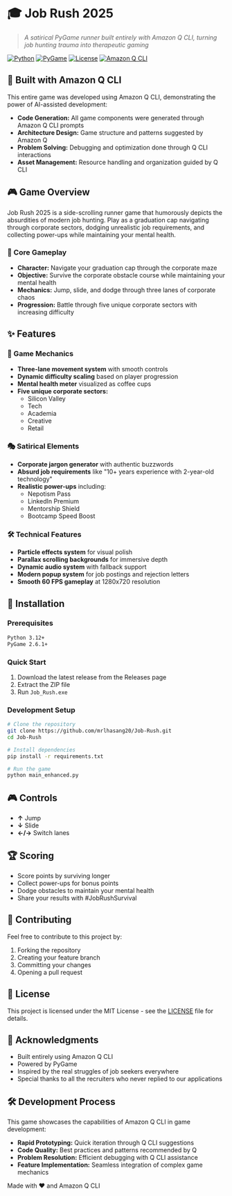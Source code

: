 # 🎓 Job Rush 2025

> *A satirical PyGame runner built entirely with Amazon Q CLI, turning job hunting trauma into therapeutic gaming*

[![Python](https://img.shields.io/badge/Python-3.12-blue.svg)](https://python.org)
[![PyGame](https://img.shields.io/badge/PyGame-2.6.1-green.svg)](https://pygame.org)
[![License](https://img.shields.io/badge/License-MIT-yellow.svg)](LICENSE)
[![Amazon Q CLI](https://img.shields.io/badge/Built%20with-Amazon%20Q%20CLI-orange.svg)](https://aws.amazon.com/q/)

## 🤖 Built with Amazon Q CLI
This entire game was developed using Amazon Q CLI, demonstrating the power of AI-assisted development:
- **Code Generation:** All game components were generated through Amazon Q CLI prompts
- **Architecture Design:** Game structure and patterns suggested by Amazon Q
- **Problem Solving:** Debugging and optimization done through Q CLI interactions
- **Asset Management:** Resource handling and organization guided by Q CLI

## 🎮 Game Overview

Job Rush 2025 is a side-scrolling runner game that humorously depicts the absurdities of modern job hunting. Play as a graduation cap navigating through corporate sectors, dodging unrealistic job requirements, and collecting power-ups while maintaining your mental health.

### 🎯 Core Gameplay
- **Character:** Navigate your graduation cap through the corporate maze
- **Objective:** Survive the corporate obstacle course while maintaining your mental health
- **Mechanics:** Jump, slide, and dodge through three lanes of corporate chaos
- **Progression:** Battle through five unique corporate sectors with increasing difficulty

## ✨ Features

### 🎪 Game Mechanics
- **Three-lane movement system** with smooth controls
- **Dynamic difficulty scaling** based on player progression
- **Mental health meter** visualized as coffee cups
- **Five unique corporate sectors:**
  - Silicon Valley
  - Tech
  - Academia
  - Creative
  - Retail

### 🎭 Satirical Elements
- **Corporate jargon generator** with authentic buzzwords
- **Absurd job requirements** like "10+ years experience with 2-year-old technology"
- **Realistic power-ups** including:
  - Nepotism Pass
  - LinkedIn Premium
  - Mentorship Shield
  - Bootcamp Speed Boost

### 🛠️ Technical Features
- **Particle effects system** for visual polish
- **Parallax scrolling backgrounds** for immersive depth
- **Dynamic audio system** with fallback support
- **Modern popup system** for job postings and rejection letters
- **Smooth 60 FPS gameplay** at 1280x720 resolution

## 🚀 Installation

### Prerequisites
```bash
Python 3.12+
PyGame 2.6.1+
```

### Quick Start
1. Download the latest release from the Releases page
2. Extract the ZIP file
3. Run `Job_Rush.exe`

### Development Setup
```bash
# Clone the repository
git clone https://github.com/mrlhasang20/Job-Rush.git
cd Job-Rush

# Install dependencies
pip install -r requirements.txt

# Run the game
python main_enhanced.py
```

## 🎮 Controls
- **↑** Jump
- **↓** Slide
- **←/→** Switch lanes

## 🏆 Scoring
- Score points by surviving longer
- Collect power-ups for bonus points
- Dodge obstacles to maintain your mental health
- Share your results with #JobRushSurvival

## 🤝 Contributing
Feel free to contribute to this project by:
1. Forking the repository
2. Creating your feature branch
3. Committing your changes
4. Opening a pull request

## 📜 License
This project is licensed under the MIT License - see the [LICENSE](LICENSE) file for details.

## 🙏 Acknowledgments
- Built entirely using Amazon Q CLI
- Powered by PyGame
- Inspired by the real struggles of job seekers everywhere
- Special thanks to all the recruiters who never replied to our applications

## 🛠️ Development Process
This game showcases the capabilities of Amazon Q CLI in game development:
- **Rapid Prototyping:** Quick iteration through Q CLI suggestions
- **Code Quality:** Best practices and patterns recommended by Q
- **Problem Resolution:** Efficient debugging with Q CLI assistance
- **Feature Implementation:** Seamless integration of complex game mechanics

Made with ❤️ and Amazon Q CLI
